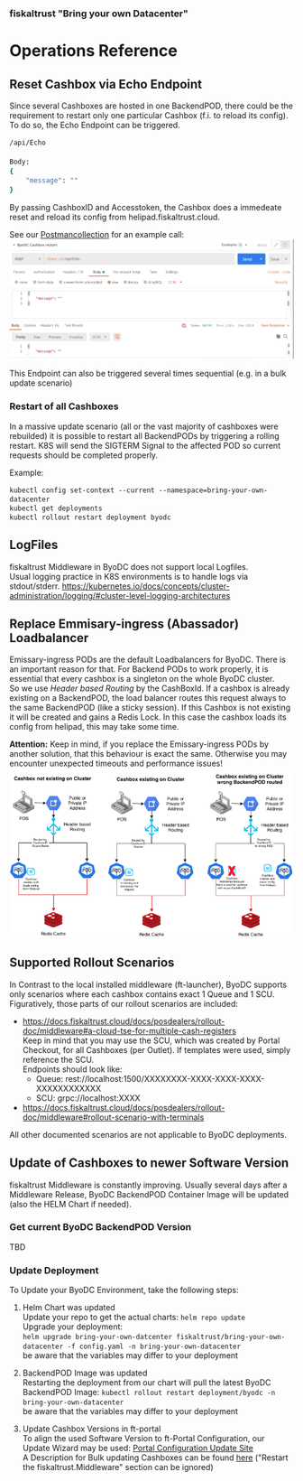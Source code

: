 ### fiskaltrust "Bring your own Datacenter"
# Operations Reference

## Reset Cashbox via Echo Endpoint
Since several Cashboxes are hosted in one BackendPOD, there could be the requirement to restart only one particular Cashbox (f.i. to reload its config). To do so, the Echo Endpoint can be triggered.
```sh
/api/Echo

Body:
{
    "message": ""
}
```
By passing CashboxID and Accesstoken, the Cashbox does a immedeate reset and reload its config from helipad.fiskaltrust.cloud.

See our [Postmancollection](https://github.com/fiskaltrust/product-de-bring-your-own-datacenter/blob/master/fiskaltrust%20DE%20ByoDC%20TestCall.postman_collection.json) for an example call:
![](images/fiskaltrust-ByoDC-Echo-Postman.png)

This Endpoint can also be triggered several times sequential (e.g. in a bulk update scenario)

### Restart of all Cashboxes
In a massive update scenario (all or the vast majority of cashboxes were rebuilded) it is possible to restart all BackendPODs by triggering a rolling restart. K8S will send the SIGTERM Signal to the affected POD so current requests should be completed properly.

Example:
```
kubectl config set-context --current --namespace=bring-your-own-datacenter 
kubectl get deployments 
kubectl rollout restart deployment byodc
```


## LogFiles
fiskaltrust Middleware in ByoDC does not support local Logfiles.  
Usual logging practice in K8S environments is to handle logs via stdout/stderr.
https://kubernetes.io/docs/concepts/cluster-administration/logging/#cluster-level-logging-architectures

## Replace Emmisary-ingress (Abassador) Loadbalancer
Emissary-ingress PODs are the default Loadbalancers for ByoDC. There is an important reason for that. For Backend PODs to work properly, it is essential that every cashbox is a singleton on the whole ByoDC cluster.  
So we use _Header based Routing_ by the CashBoxId. If a cashbox is already existing on a BackendPOD, the load balancer routes this request always to the same BackendPOD (like a sticky session). If this Cashbox is not existing it will be created and gains a Redis Lock. In this case the cashbox loads its config from helipad, this may take some time.

**Attention:** Keep in mind, if you replace the Emissary-ingress PODs by another solution, that this behaviour is exact the same. Otherwise you may encounter unexpected timeouts and performance issues!  
![Loadbalancer Behaviour](images/ByoDC-Loadbalancer.png)

## Supported Rollout Scenarios
In Contrast to the local installed middleware (ft-launcher), ByoDC supports only scenarios where each cashbox contains exact 1 Queue and 1 SCU.
Figuratively, those parts of our rollout scenarios are included:
- https://docs.fiskaltrust.cloud/docs/posdealers/rollout-doc/middleware#a-cloud-tse-for-multiple-cash-registers
  <br>Keep in mind that you may use the SCU, which was created by Portal Checkout, for all Cashboxes (per Outlet). If templates were used, simply reference the SCU.<br>
Endpoints should look like:<br>
    - Queue: rest://localhost:1500/XXXXXXXX-XXXX-XXXX-XXXX-XXXXXXXXXXXX
    - SCU: grpc://localhost:XXXX
- https://docs.fiskaltrust.cloud/docs/posdealers/rollout-doc/middleware#rollout-scenario-with-terminals  
 
All other documented scenarios are not applicable to ByoDC deployments.

## Update of Cashboxes to newer Software Version
fiskaltrust Middleware is constantly improving. Usually several days after a Middleware Release, ByoDC BackendPOD Container Image will be updated (also the HELM Chart if needed).  

### Get current ByoDC BackendPOD Version
TBD

### Update Deployment

To Update your ByoDC Environment, take the following steps:
1. Helm Chart was updated  
  Update your repo to get the actual charts:
  `helm repo update`  
  Upgrade your deployment:  
  `helm upgrade bring-your-own-datcenter fiskaltrust/bring-your-own-datacenter -f config.yaml -n bring-your-own-datacenter`  
  be aware that the variables may differ to your deployment

2. BackendPOD Image was updated  
  Restarting the deployment from our chart will pull the latest ByoDC BackendPOD Image:
  `kubectl rollout restart deployment/byodc -n bring-your-own-datacenter`  
  be aware that the variables may differ to your deployment

3. Update Cashbox Versions in ft-portal   
  To align the used Software Version to ft-Portal Configuration, our Update Wizard may be used: [Portal Configuration Update Site](https://portal.fiskaltrust.de/UpdateConfiguration)  
  A Description for Bulk updating Cashboxes can be found [here](https://docs.fiskaltrust.cloud/docs/posdealers/rollout-doc/how-to/bulk-update-cashboxes) ("Restart the fiskaltrust.Middleware" section can be ignored)
   

